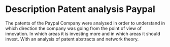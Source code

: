 
# Description Patent analysis Paypal #

The patents of the Paypal Company were analysed in order to understand
in which direction the company was going from the point of view of innovation. 
In which areas it is investing more and in which areas it should invest. With an analysis of patent abstracts and network theory.
